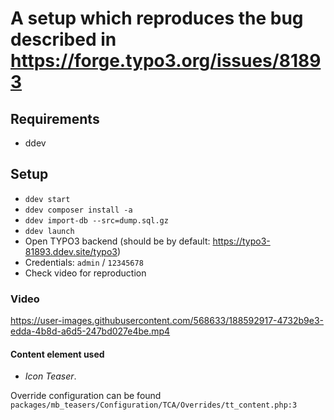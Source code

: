 # A setup which reproduces the bug described in https://forge.typo3.org/issues/81893

## Requirements

* ddev

## Setup

* ``ddev start``
* ``ddev composer install -a``
* ``ddev import-db --src=dump.sql.gz``
* ``ddev launch``
* Open TYPO3 backend (should be by default: https://typo3-81893.ddev.site/typo3)
* Credentials: `admin` / `12345678`
* Check video for reproduction

### Video


https://user-images.githubusercontent.com/568633/188592917-4732b9e3-edda-4b8d-a6d5-247bd027e4be.mp4


#### Content element used

* *Icon Teaser*. 

Override configuration can be found ``packages/mb_teasers/Configuration/TCA/Overrides/tt_content.php:3``
